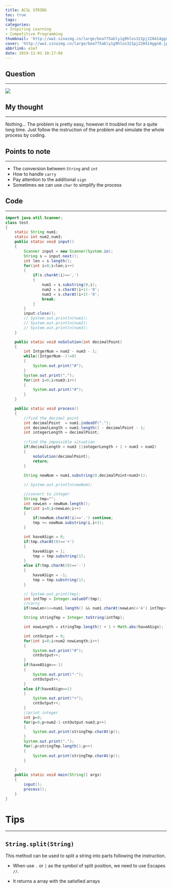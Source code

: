 ```yaml
---
title: ACSL STRING
toc: true
tags:
categories:
- Inspiring Learning
- Competitive Programming
thumbnail: 'http://ww1.sinaimg.cn/large/bea775ably1g9hlos321pj220414ggn8.jpg'
cover: 'http://ww1.sinaimg.cn/large/bea775ably1g9hlos321pj220414ggn8.jpg'
abbrlink: e1e7
date: 2019-12-01 10:17:04
---
```



## Question
---
![](https://i.loli.net/2019/12/01/sIVLhJUS9fieDNW.png)

## My thought
---
Nothing... The problem is pretty easy, however it troubled me for a quite long time. Just follow the instruction of the problem and simulate the whole process by coding.

## Points to note
---
- The conversion between `String` and `int`
- How to handle `carry`
- Pay attention to the additional `sign`
- Sometimes we can use `char` to simplify the process

## Code
---
<!--more-->

```java
import java.util.Scanner;
class test
{
    static String num1;
    static int num2,num3;
    public static void input()
    {
        Scanner input = new Scanner(System.in);
        String s = input.next();
        int len = s.length();
        for(int i=0;i<len;i++)
        {
            if(s.charAt(i)==',')
            {
                num1 = s.substring(0,i);
                num2 = s.charAt(i+1)-'0';
                num3 = s.charAt(i+3)-'0';
                break;
            }
        }
        input.close();
        // System.out.println(num1);
        // System.out.println(num2);
        // System.out.println(num3);
    }

    public static void noSolution(int decimalPoint)
    {
        int IntgerNum = num2 - num3 - 1;
        while((IntgerNum--)!=0)
        {
            System.out.print("#");
        }
        System.out.print(".");
        for(int i=0;i<num3;i++)
        {
            System.out.print("#");
        }
    }

    public static void process()
    {
        //find the decimal point
        int decimalPoint  = num1.indexOf(".");
        int decimalLength = num1.length() - decimalPoint - 1;
        int integerLength = decimalPoint;
        
        //find the impossible situation
        if(decimalLength < num3 ||integerLength + 1 + num3 > num2)
        {
            noSolution(decimalPoint);
            return;
        }
        
        String newNum = num1.substring(0,decimalPoint+num3+1);

        // System.out.println(newNum);

        //convert to integer
        String tmp="";
        int newLen = newNum.length();
        for(int i=0;i<newLen;i++)
        {
            if(newNum.charAt(i)=='.') continue;
            tmp += newNum.substring(i,i+1);
        }

        int haveASign = 0;
        if(tmp.charAt(0)=='+')
        {
            haveASign = 1;
            tmp = tmp.substring(1);
        }
        else if(tmp.charAt(0)=='-')
        {
            haveASign = -1;
            tmp = tmp.substring(1);
        }

        // System.out.print(tmp);
        int intTmp = Integer.valueOf(tmp);
        //carry
        if(newLen+1<=num1.length() && num1.charAt(newLen)>'4') intTmp++; 

        String stringTmp = Integer.toString(intTmp);

        int nowLength = stringTmp.length() + 1 + Math.abs(haveASign);

        int cntOutput = 0;
        for(int i=0;i<num2-nowLength;i++)
        {
            System.out.print("#");
            cntOutput++;
        }
        if(haveASign==-1)
        {
            System.out.print("-");
            cntOutput++;
        }
        else if(haveASign==1) 
        {
            System.out.print("+");
            cntOutput++;
        }
        //print integer
        int p=0;
        for(p=0;p<num2-1-cntOutput-num3;p++)
        {
            System.out.print(stringTmp.charAt(p));
        }
        System.out.print(".");
        for(;p<stringTmp.length();p++)
        {
            System.out.print(stringTmp.charAt(p));
        }
        
    }
    public static void main(String[] args)
    {   
        input();
        process();
    }
}
```

# Tips

---

## `String.split(String)`

This method can be used to split a string into parts following the instruction.

- When use `.` or `|` as the symbol of split position, we need to use Escapes `//`.

- It returns a array with the satisfied arrays

